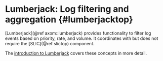 Lumberjack: Log filtering and aggregation {#lumberjacktop}
========

[Lumberjack](@ref axom::lumberjack) provides functionality to filter log events based on priority, rate, and volume.  It coordinates with but does not require the [SLIC](@ref slictop) component.

The [introduction to Lumberjack](https://axom.readthedocs.io/en/develop/axom/lumberjack/docs/sphinx/index.html)
covers these concepts in more detail.
